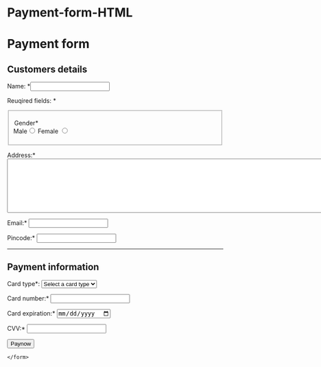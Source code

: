 # Payment-form-HTML
<!DOCTYPE html>
<html lang="en">
<head>
    <meta charset="UTF-8">
    <meta http-equiv="X-UA-Compatible" content="IE=edge">
    <meta name="viewport" content="width=device-width, initial-scale=1.0">
    <title>Payment form"</title>
</head>
<body>
    <form action="">
        <h1>Payment form</h1>
        <h2> Customers details</h2>
        <p>Name: *<input type="text" name="name" required></p>
        <p>Reuqired fields: *</p>
        <fieldset>
        <p>
            <legend>Gender*</legend>
            Male<input type="radio" name="gender" id="male">
            Female <input type="radio" name="gendre" id="Female">
        </p>
        </fieldset>
        <p>Address:* <textarea name="address" id="address" cols="100" rows="8"></textarea></p>
        <p>Email:* <input type="email" name="email" id="email"></p>
        <p>Pincode:* <input type="number" name="number" id="number"></p>
        <hr>
        <h2>Payment information</h2>
        <p>Card type*:
            <select name="card_type" id="card_type">
            <option value="">Select a card type</option>
            <option value="paytm">Paytm</option>
            <option value="vise">Visa</option>
            <option value="mastercard">Mastercard</option>
            <option value="phonepay">PhonePay</option>
            </select>
        </p>
        <p>Card number:* <input type="number" name="cardnumber" id="cardnumber"></p>
        <p>Card expiration:* <input type="date" name="expirationdate" id="expirationdate"></p>
        <p>CVV:* <input type="password" name="cvv" id="cvv"></p>
        <input type="submit" value="Paynow">

    
    </form>
</body>
</html>
